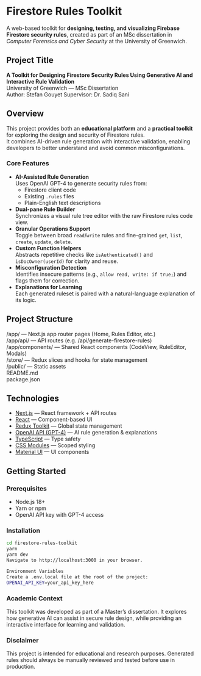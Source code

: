 # Firestore Rules Toolkit

A web-based toolkit for **designing, testing, and visualizing Firebase Firestore security rules**, created as part of an MSc dissertation in *Computer Forensics and Cyber Security* at the University of Greenwich.

## Project Title
**A Toolkit for Designing Firestore Security Rules Using Generative AI and Interactive Rule Validation**  
University of Greenwich — MSc Dissertation  
Author: Stefan Gouyet
Supervisor: Dr. Sadiq Sani

## Overview

This project provides both an **educational platform** and a **practical toolkit** for exploring the design and security of Firestore rules.  
It combines AI-driven rule generation with interactive validation, enabling developers to better understand and avoid common misconfigurations.

### Core Features
- **AI-Assisted Rule Generation**  
  Uses OpenAI GPT-4 to generate security rules from:
  - Firestore client code  
  - Existing `.rules` files  
  - Plain-English text descriptions
- **Dual-pane Rule Builder**  
  Synchronizes a visual rule tree editor with the raw Firestore rules code view.
- **Granular Operations Support**  
  Toggle between broad `read`/`write` rules and fine-grained `get`, `list`, `create`, `update`, `delete`.
- **Custom Function Helpers**  
  Abstracts repetitive checks like `isAuthenticated()` and `isDocOwner(userId)` for clarity and reuse.
- **Misconfiguration Detection**  
  Identifies insecure patterns (e.g., `allow read, write: if true;`) and flags them for correction.
- **Explanations for Learning**  
  Each generated ruleset is paired with a natural-language explanation of its logic.

## Project Structure

/app/ — Next.js app router pages (Home, Rules Editor, etc.)  
/app/api/ — API routes (e.g. /api/generate-firestore-rules)  
/app/components/ — Shared React components (CodeView, RuleEditor, Modals)  
/store/ — Redux slices and hooks for state management  
/public/ — Static assets  
README.md  
package.json  

## Technologies

- [Next.js](https://nextjs.org/) — React framework + API routes  
- [React](https://reactjs.org/) — Component-based UI  
- [Redux Toolkit](https://redux-toolkit.js.org/) — Global state management  
- [OpenAI API (GPT-4)](https://platform.openai.com/docs/api-reference/introduction) — AI rule generation & explanations  
- [TypeScript](https://www.typescriptlang.org/) — Type safety  
- [CSS Modules](https://github.com/css-modules/css-modules) — Scoped styling  
- [Material UI](https://mui.com/) — UI components  

## Getting Started

### Prerequisites
- Node.js 18+  
- Yarn or npm  
- OpenAI API key with GPT-4 access  

### Installation
```bash
cd firestore-rules-toolkit
yarn
yarn dev
Navigate to http://localhost:3000 in your browser.

Environment Variables
Create a .env.local file at the root of the project:
OPENAI_API_KEY=your_api_key_here
```

### Academic Context
This toolkit was developed as part of a Master’s dissertation.
It explores how generative AI can assist in secure rule design, while providing an interactive interface for learning and validation.

### Disclaimer
This project is intended for educational and research purposes.
Generated rules should always be manually reviewed and tested before use in production.
